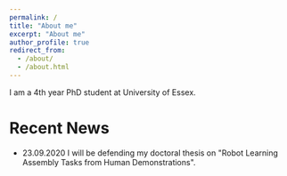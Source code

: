 ```yaml
---
permalink: /
title: "About me"
excerpt: "About me"
author_profile: true
redirect_from: 
  - /about/
  - /about.html
---
```


I am a 4th year PhD student at University of Essex. 


Recent News
======
* 23.09.2020  I will be defending my doctoral thesis on "Robot Learning Assembly Tasks from Human Demonstrations". 
